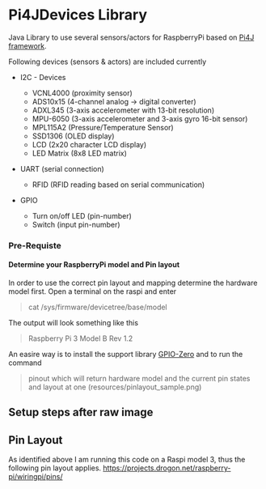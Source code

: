 # Pi4JDevices Library
Java Library to use several sensors/actors for RaspberryPi based on [Pi4J framework](https://pi4j.com/1.2/index.html).

Following devices (sensors & actors) are included currently

* I2C - Devices
  * VCNL4000    (proximity sensor)
  * ADS10x15    (4-channel analog -> digital converter)
  * ADXL345     (3-axis accelerometer with 13-bit resolution) 
  * MPU-6050    (3-axis accelerometer and 3-axis gyro 16-bit sensor)
  * MPL115A2    (Pressure/Temperature Sensor)
  * SSD1306     (OLED display)
  * LCD         (2x20 character LCD display)
  * LED Matrix  (8x8 LED matrix)
  
* UART (serial connection)
  * RFID        (RFID reading based on serial communication)
  
* GPIO
  * Turn on/off LED (pin-number)
  * Switch      (input pin-number)
  
### Pre-Requiste
#### Determine your RaspberryPi model and Pin layout
In order to use the correct pin layout and mapping determine the hardware model first.
Open a terminal on the raspi and enter
> cat /sys/firmware/devicetree/base/model

The output will look something like this
> Raspberry Pi 3 Model B Rev 1.2

An easire way is to install the support library [GPIO-Zero](https://gpiozero.readthedocs.io/en/stable/installing.html)
and to run the command
> pinout
which will return hardware model and the current pin states and layout at one
(resources/pinlayout_sample.png)

## Setup steps after raw image

## Pin Layout
As identified above I am running this code on a Raspi model 3, thus the following pin layout applies.
https://projects.drogon.net/raspberry-pi/wiringpi/pins/
